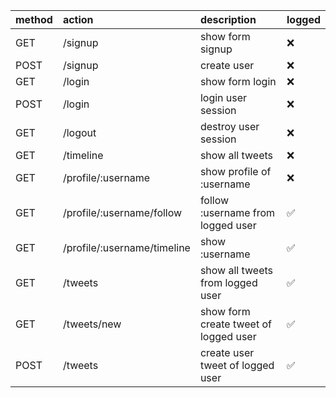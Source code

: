 | method | action | description | logged |
|:--------|:--------|:--------|:--------|
| GET   |  /signup   |  show form signup  | ❌ |
| POST   | /signup   |  create user | ❌ |
| GET   | /login   |  show form login | ❌ |
| POST | /login | login user session | ❌ |
| GET | /logout | destroy user session | ❌ |
| GET | /timeline | show all tweets | ❌ |
| GET | /profile/:username | show profile of :username | ❌ |
| GET | /profile/:username/follow | follow :username from logged user | ✅ |
| GET | /profile/:username/timeline | show :username | ✅ |
| GET | /tweets | show all tweets from logged user | ✅ |
| GET   | /tweets/new | show form create tweet of logged user | ✅ |
| POST | /tweets | create user tweet of logged user | ✅ |